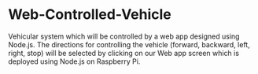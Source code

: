 # Web-Controlled-Vehicle
Vehicular system which will be controlled by a web app designed using Node.js. The directions for controlling the vehicle (forward, backward, left, right, stop) will be selected by clicking on our Web app screen which is deployed using Node.js on Raspberry Pi.
